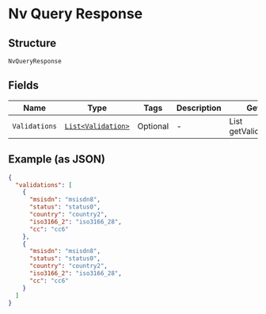 
# Nv Query Response

## Structure

`NvQueryResponse`

## Fields

| Name | Type | Tags | Description | Getter | Setter |
|  --- | --- | --- | --- | --- | --- |
| `Validations` | [`List<Validation>`](../../doc/models/validation.md) | Optional | - | List<Validation> getValidations() | setValidations(List<Validation> validations) |

## Example (as JSON)

```json
{
  "validations": [
    {
      "msisdn": "msisdn8",
      "status": "status0",
      "country": "country2",
      "iso3166_2": "iso3166_28",
      "cc": "cc6"
    },
    {
      "msisdn": "msisdn8",
      "status": "status0",
      "country": "country2",
      "iso3166_2": "iso3166_28",
      "cc": "cc6"
    }
  ]
}
```

